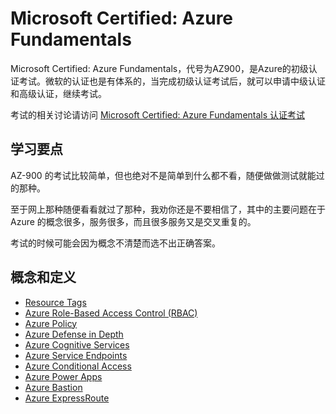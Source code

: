 # Microsoft Certified: Azure Fundamentals

Microsoft Certified: Azure Fundamentals，代号为AZ900，是Azure的初级认证考试。微软的认证也是有体系的，当完成初级认证考试后，就可以申请中级认证和高级认证，继续考试。

考试的相关讨论请访问 [Microsoft Certified: Azure Fundamentals 认证考试](https://www.isharkfly.com/t/microsoft-certified-azure-fundamentals/17770)

## 学习要点
AZ-900 的考试比较简单，但也绝对不是简单到什么都不看，随便做做测试就能过的那种。

至于网上那种随便看看就过了那种，我劝你还是不要相信了，其中的主要问题在于 Azure 的概念很多，服务很多，而且很多服务又是交叉重复的。

考试的时候可能会因为概念不清楚而选不出正确答案。

## 概念和定义

* [Resource Tags](https://www.isharkfly.com/t/azure-resource-tags/17796)
* [Azure Role-Based Access Control (RBAC)](https://www.isharkfly.com/t/azure-role-based-access-control-rbac/17797)
* [Azure Policy](https://www.isharkfly.com/t/azure-policy/17798)
* [Azure Defense in Depth](https://www.isharkfly.com/t/azure-defense-in-depth/17799)
* [Azure Cognitive Services](https://www.isharkfly.com/t/azure-cognitive-services/17800)
* [Azure Service Endpoints](https://www.isharkfly.com/t/azure-service-endpoints/17801)
* [Azure Conditional Access](https://www.isharkfly.com/t/azure-conditional-access/17802)
* [Azure Power Apps](https://www.isharkfly.com/t/azure-power-apps/17803)
* [Azure Bastion](https://www.isharkfly.com/t/azure-bastion/17804)
* [Azure ExpressRoute](https://www.isharkfly.com/t/azure-expressroute/17805)